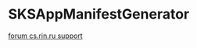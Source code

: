 # SKSAppManifestGenerator

[forum cs.rin.ru support](https://cs.rin.ru/forum/viewtopic.php?f=20&t=124087)
